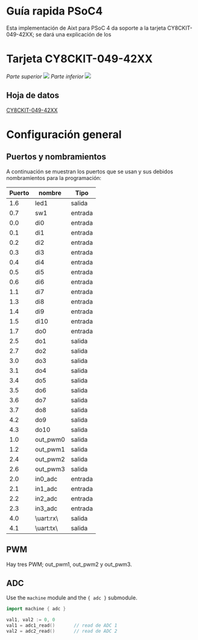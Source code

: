 # Guía rapida PSoC4
Esta implementación de Aixt para PSoC 4 da soporte a la tarjeta   CY8CKIT-049-42XX; se dará una explicación de los 


# Tarjeta CY8CKIT-049-42XX
*Parte superior*
![](https://i.ytimg.com/vi/v-ZHFygeL2I/maxresdefault.jpg)
*Parte inferior*
![](https://m.media-amazon.com/images/I/61zGdygcL4L.jpg)

## Hoja de datos
[CY8CKIT-049-42XX](file:///E:/camilo/universidad/Ingenieria/Pasantia/cy8ckit04942xx/CY8CKIT-049-42XX-datasheet.pdf)



# Configuración general
## Puertos y nombramientos
A continuación se muestran los puertos que se usan y sus debidos nombramientos para la programación: 

Puerto | nombre |Tipo    |
--  |-       |-       |
1.6 |led1    |salida
0.7 |sw1     |entrada 
0.0 |di0     |entrada 
0.1 |di1     |entrada
0.2 |di2     |entrada
0.3 |di3     |entrada
0.4 |di4     |entrada
0.5 |di5     |entrada
0.6 |di6     |entrada
1.1 |di7     |entrada
1.3 |di8     |entrada
1.4 |di9     |entrada
1.5 |di10    |entrada
1.7 |do0     |entrada 
2.5 |do1     |salida
2.7 |do2     |salida
3.0 |do3     |salida
3.1 |do4     |salida
3.4 |do5     |salida
3.5 |do6     |salida
3.6 |do7     |salida
3.7 |do8     |salida
4.2 |do9     |salida
4.3 |do10    |salida
1.0 |out_pwm0|salida
1.2 |out_pwm1|salida
2.4 |out_pwm2|salida
2.6 |out_pwm3|salida
2.0 |in0_adc |entrada
2.1 |in1_adc  |entrada
2.2 |in2_adc  |entrada
2.3 |in3_adc |entrada
4.0 |\uart:rx\ |salida
4.1 |\uart:tx\ |salida

## PWM
Hay tres PWM; out_pwm1, out_pwm2 y out_pwm3.

## ADC
Use the `machine` module and the `{ adc }` submodule.
```go
import machine { adc }

val1, val2 := 0, 0
val1 = adc1_read()       // read de ADC 1
val2 = adc2_read()       // read de ADC 2
```

